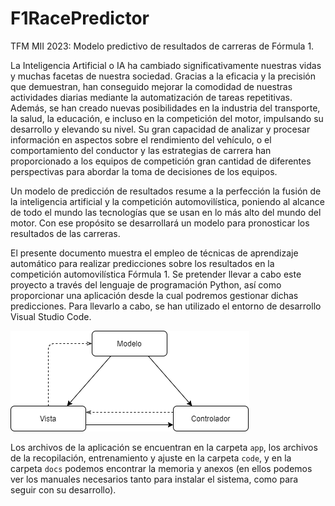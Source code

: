 # F1RacePredictor
TFM MII 2023: Modelo predictivo de resultados de carreras de Fórmula 1.

La Inteligencia Artificial o IA ha cambiado significativamente nuestras vidas y muchas facetas de nuestra sociedad. Gracias a la eficacia y la precisión que demuestran, han conseguido mejorar la comodidad de nuestras actividades diarias mediante la automatización de tareas repetitivas. Además, se han creado nuevas posibilidades en la industria del transporte, la salud, la educación, e incluso en la competición del motor, impulsando su desarrollo y elevando su nivel. Su gran capacidad de analizar y procesar información en aspectos sobre el rendimiento del vehículo, o el comportamiento del conductor y las estrategias de carrera han proporcionado a los equipos de competición gran cantidad de diferentes perspectivas para abordar la toma de decisiones de los equipos.

Un modelo de predicción de resultados resume a la perfección la fusión de la inteligencia artificial y la competición automovilística, poniendo al alcance de todo el mundo las tecnologías que se usan en lo más alto del mundo del motor. Con ese propósito se desarrollará un modelo para pronosticar los resultados de las carreras.

El presente documento muestra el empleo de técnicas de aprendizaje automático para realizar predicciones sobre los resultados en la competición automovilística Fórmula 1. Se pretender llevar a cabo este proyecto a través del lenguaje de programación Python, así como proporcionar una aplicación desde la cual podremos gestionar dichas predicciones. Para llevarlo a cabo, se han utilizado el entorno de desarrollo Visual Studio Code.

![alt text](https://github.com/fmv1001/F1RacePredictor/blob/main/memoria/img/mvc.png)

Los archivos de la aplicación se encuentran en la carpeta `app`, los archivos de la recopilación, entrenamiento y ajuste en la carpeta `code`, y en la carpeta `docs` podemos encontrar la memoria y anexos (en ellos podemos ver los manuales necesarios tanto para instalar el sistema, como para seguir con su desarrollo).
